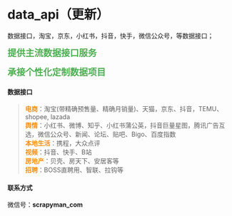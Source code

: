 # data_api（更新）
数据接口，淘宝，京东，小红书，抖音，快手，微信公众号，等数据接口；

<span style="font-weight: bold; color: #4CAF50; font-size:20px ">提供主流数据接口服务</span>

<span style="font-weight: bold; color: #4CAF50; font-size:20px ">承接个性化定制数据项目</span>


#### 数据接口
> <span style="color:darkorange; font-weight:bold;">电商</span>：淘宝(带精确预售量、精确月销量)、天猫，京东、抖音，TEMU、shopee, lazada<br>
<span style="color:darkorange; font-weight:bold;">舆情</span>：小红书、微博、知乎、小红书蒲公英，抖音巨量星图，腾讯广告互选，微信公众号、新闻、论坛、贴吧、Bigo、百度指数<br>
<span style="color:darkorange; font-weight:bold;">本地生活</span>：携程，大众点评<br>
<span style="color:darkorange; font-weight:bold;">视频</span>：抖音、快手、B站<br>
<span style="color:darkorange; font-weight:bold;">房地产</span>：贝壳、房天下、安居客等<br>
<span style="color:darkorange; font-weight:bold;">招聘</span>：BOSS直聘用、智联、拉钩等<br>

> 
#### 联系方式

微信号：**scrapyman_com**

